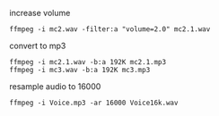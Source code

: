 
increase volume

```
ffmpeg -i mc2.wav -filter:a "volume=2.0" mc2.1.wav
```

convert to mp3

```
ffmpeg -i mc2.1.wav -b:a 192K mc2.1.mp3
ffmpeg -i mc3.wav -b:a 192K mc3.mp3

```

resample audio to 16000

```
ffmpeg -i Voice.mp3 -ar 16000 Voice16k.wav
```